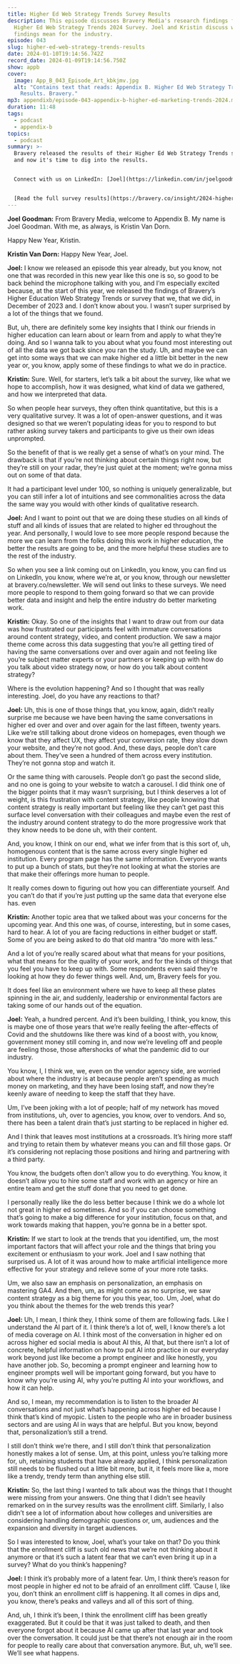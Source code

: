 ```yaml
---
title: Higher Ed Web Strategy Trends Survey Results
description: This episode discusses Bravery Media's research findings from the
  Higher Ed Web Strategy Trends 2024 Survey. Joel and Kristin discuss what these
  findings mean for the industry.
episode: 043
slug: higher-ed-web-strategy-trends-results
date: 2024-01-10T19:14:56.742Z
record_date: 2024-01-09T19:14:56.750Z
show: appb
cover:
  image: App_B_043_Episode_Art_kbkjmv.jpg
  alt: "Contains text that reads: Appendix B. Higher Ed Web Strategy Trends Survey
    Results. Bravery."
mp3: appendixb/episode-043-appendix-b-higher-ed-marketing-trends-2024.mp3
duration: 11:48
tags:
  - podcast
  - appendix-b
topics:
  - podcast
summary: >-
  B﻿ravery released the results of their Higher Ed Web Strategy Trends survey
  and now it's time to dig into the results.


  C﻿onnect with us on LinkedIn: [Joel](https://linkedin.com/in/joelgoodman) / [Kristin](https://linkedin.com/in/kristinvandorn) / [Bravery](https://linkedin.com/company/bravery-media)


  [R﻿ead the full survey results](https://bravery.co/insight/2024-higher-ed-web-trends/).
---
```

**Joel Goodman:**
From Bravery Media, welcome to Appendix B. My name is Joel Goodman. With me, as always, is Kristin Van Dorn.

Happy New Year, Kristin.

**Kristin Van Dorn:**
Happy New Year, Joel.

**Joel:**
I know we released an episode this year already, but you know, not one that was recorded in this new year like this one is so, so good to be back behind the microphone talking with you, and I’m especially excited because, at the start of this year, we released the findings of Bravery’s Higher Education Web Strategy Trends or survey that we, that we did, in December of 2023 and. I don’t know about you. I wasn’t super surprised by a lot of the things that we found.

But, uh, there are definitely some key insights that I think our friends in higher education can learn about or learn from and apply to what they’re doing. And so I wanna talk to you about what you found most interesting out of all the data we got back since you ran the study. Uh, and maybe we can get into some ways that we can make higher ed a little bit better in the new year or, you know, apply some of these findings to what we do in practice.

**Kristin:**
Sure. Well, for starters, let’s talk a bit about the survey, like what we hope to accomplish, how it was designed, what kind of data we gathered, and how we interpreted that data.

So when people hear surveys, they often think quantitative, but this is a very qualitative survey. It was a lot of open-answer questions, and it was designed so that we weren’t populating ideas for you to respond to but rather asking survey takers and participants to give us their own ideas unprompted.

So the benefit of that is we really get a sense of what’s on your mind. The drawback is that if you’re not thinking about certain things right now, but they’re still on your radar, they’re just quiet at the moment; we’re gonna miss out on some of that data.

It had a participant level under 100, so nothing is uniquely generalizable, but you can still infer a lot of intuitions and see commonalities across the data the same way you would with other kinds of qualitative research.

**Joel:**
And I want to point out that we are doing these studies on all kinds of stuff and all kinds of issues that are related to higher ed throughout the year. And personally, I would love to see more people respond because the more we can learn from the folks doing this work in higher education, the better the results are going to be, and the more helpful these studies are to the rest of the industry.

So when you see a link coming out on LinkedIn, you know, you can find us on LinkedIn, you know, where we’re at, or you know, through our newsletter at bravery.co/newsletter. We will send out links to these surveys. We need more people to respond to them going forward so that we can provide better data and insight and help the entire industry do better marketing work.

**Kristin:**
Okay. So one of the insights that I want to draw out from our data was how frustrated our participants feel with immature conversations around content strategy, video, and content production. We saw a major theme come across this data suggesting that you’re all getting tired of having the same conversations over and over again and not feeling like you’re subject matter experts or your partners or keeping up with how do you talk about video strategy now, or how do you talk about content strategy?

Where is the evolution happening? And so I thought that was really interesting. Joel, do you have any reactions to that?

**Joel:**
Uh, this is one of those things that, you know, again, didn’t really surprise me because we have been having the same conversations in higher ed over and over and over again for the last fifteen, twenty years. Like we’re still talking about drone videos on homepages, even though we know that they affect UX, they affect your conversion rate, they slow down your website, and they’re not good. And, these days, people don’t care about them. They’ve seen a hundred of them across every institution. They’re not gonna stop and watch it.

Or the same thing with carousels. People don’t go past the second slide, and no one is going to your website to watch a carousel. I did think one of the bigger points that it may wasn’t surprising, but I think deserves a lot of weight, is this frustration with content strategy, like people knowing that content strategy is really important but feeling like they can’t get past this surface level conversation with their colleagues and maybe even the rest of the industry around content strategy to do the more progressive work that they know needs to be done uh, with their content.

And, you know, I think on our end, what we infer from that is this sort of, uh, homogenous content that is the same across every single higher ed institution. Every program page has the same information. Everyone wants to put up a bunch of stats, but they’re not looking at what the stories are that make their offerings more human to people.

It really comes down to figuring out how you can differentiate yourself. And you can’t do that if you’re just putting up the same data that everyone else has. even

**Kristin:**
Another topic area that we talked about was your concerns for the upcoming year. And this one was, of course, interesting, but in some cases, hard to hear. A lot of you are facing reductions in either budget or staff. Some of you are being asked to do that old mantra “do more with less.”

And a lot of you’re really scared about what that means for your positions, what that means for the quality of your work, and for the kinds of things that you feel you have to keep up with. Some respondents even said they’re looking at how they do fewer things well. And, um, Bravery feels for you.

It does feel like an environment where we have to keep all these plates spinning in the air, and suddenly, leadership or environmental factors are taking some of our hands out of the equation.

**Joel:**
Yeah, a hundred percent. And it’s been building, I think, you know, this is maybe one of those years that we’re really feeling the after-effects of Covid and the shutdowns like there was kind of a boost with, you know, government money still coming in, and now we’re leveling off and people are feeling those, those aftershocks of what the pandemic did to our industry.

You know, I, I think we, we, even on the vendor agency side, are worried about where the industry is at because people aren’t spending as much money on marketing, and they have been losing staff, and now they’re keenly aware of needing to keep the staff that they have.

Um, I’ve been joking with a lot of people; half of my network has moved from institutions, uh, over to agencies, you know, over to vendors. And so, there has been a talent drain that’s just starting to be replaced in higher ed.

And I think that leaves most institutions at a crossroads. It’s hiring more staff and trying to retain them by whatever means you can and fill those gaps. Or it’s considering not replacing those positions and hiring and partnering with a third party.

You know, the budgets often don’t allow you to do everything. You know, it doesn’t allow you to hire some staff and work with an agency or hire an entire team and get the stuff done that you need to get done.

I personally really like the do less better because I think we do a whole lot not great in higher ed sometimes. And so if you can choose something that’s going to make a big difference for your institution, focus on that, and work towards making that happen, you’re gonna be in a better spot.

**Kristin:**
If we start to look at the trends that you identified, um, the most important factors that will affect your role and the things that bring you excitement or enthusiasm to your work. Joel and I saw nothing that surprised us. A lot of it was around how to make artificial intelligence more effective for your strategy and relieve some of your more rote tasks.

Um, we also saw an emphasis on personalization, an emphasis on mastering GA4. And then, um, as might come as no surprise, we saw content strategy as a big theme for you this year, too. Um, Joel, what do you think about the themes for the web trends this year?

**Joel:**
Uh, I mean, I think they, I think some of them are following fads. Like I understand the AI part of it. I think there’s a lot of, well, I know there’s a lot of media coverage on AI. I think most of the conversation in higher ed on across higher ed social media is about AI this, AI that, but there isn’t a lot of concrete, helpful information on how to put AI into practice in our everyday work beyond just like become a prompt engineer and like honestly, you have another job. So, becoming a prompt engineer and learning how to engineer prompts well will be important going forward, but you have to know why you’re using AI, why you’re putting AI into your workflows, and how it can help.

And so, I mean, my recommendation is to listen to the broader AI conversations and not just what’s happening across higher ed because I think that’s kind of myopic. Listen to the people who are in broader business sectors and are using AI in ways that are helpful. But you know, beyond that, personalization’s still a trend.

I still don’t think we’re there, and I still don’t think that personalization honestly makes a lot of sense. Um, at this point, unless you’re talking more for, uh, retaining students that have already applied, I think personalization still needs to be flushed out a little bit more, but it, it feels more like a, more like a trendy, trendy term than anything else still.

**Kristin:**
So, the last thing I wanted to talk about was the things that I thought were missing from your answers. One thing that I didn’t see heavily remarked on in the survey results was the enrollment cliff. Similarly, I also didn’t see a lot of information about how colleges and universities are considering handling demographic questions or, um, audiences and the expansion and diversity in target audiences.

So I was interested to know, Joel, what’s your take on that? Do you think that the enrollment cliff is such old news that we’re not thinking about it anymore or that it’s such a latent fear that we can’t even bring it up in a survey? What do you think’s happening?

**Joel:**
I think it’s probably more of a latent fear. Um, I think there’s reason for most people in higher ed not to be afraid of an enrollment cliff. ’Cause I, like you, don’t think an enrollment cliff is happening. It all comes in dips and, you know, there’s peaks and valleys and all of this sort of thing.

And, uh, I think it’s been, I think the enrollment cliff has been greatly exaggerated. But it could be that it was just talked to death, and then everyone forgot about it because AI came up after that last year and took over the conversation. It could just be that there’s not enough air in the room for people to really care about that conversation anymore. But, uh, we’ll see. We’ll see what happens.